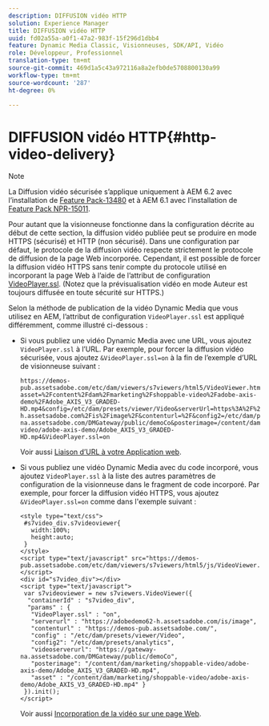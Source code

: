 ```yaml
---
description: DIFFUSION vidéo HTTP
solution: Experience Manager
title: DIFFUSION vidéo HTTP
uuid: fd02a55a-a0f1-47a2-983f-15f296d1dbb4
feature: Dynamic Media Classic, Visionneuses, SDK/API, Vidéo
role: Développeur, Professionnel
translation-type: tm+mt
source-git-commit: 469d1a5c43a972116a8a2efb0de5708800130a99
workflow-type: tm+mt
source-wordcount: '287'
ht-degree: 0%

---
```



# DIFFUSION vidéo HTTP{#http-video-delivery}

>[!NOTE]
>
>La Diffusion vidéo sécurisée s’applique uniquement à AEM 6.2 avec l’installation de [Feature Pack-13480](https://www.adobeaemcloud.com/content/marketplace/marketplaceProxy.html?packagePath=/content/companies/public/adobe/packages/cq620/featurepack/cq-6.2.0-featurepack-13480) et à AEM 6.1 avec l’installation de [Feature Pack NPR-15011](https://www.adobeaemcloud.com/content/marketplace/marketplaceProxy.html?packagePath=/content/companies/public/adobe/packages/cq610/featurepack/cq-6.1.0-featurepack-15011).

Pour autant que la visionneuse fonctionne dans la configuration décrite au début de cette section, la diffusion vidéo publiée peut se produire en mode HTTPS (sécurisé) et HTTP (non sécurisé). Dans une configuration par défaut, le protocole de la diffusion vidéo respecte strictement le protocole de diffusion de la page Web incorporée. Cependant, il est possible de forcer la diffusion vidéo HTTPS sans tenir compte du protocole utilisé en incorporant la page Web à l’aide de l’attribut de configuration [VideoPlayer.ssl](../../c-html5-s7-aem-asset-viewers/c-html5-mixedmedia-viewer-about/r-html5-mixedmedia-viewer-config-attrib/r-html5-mixedmedia-viewer-config-attrib-videoplayer-ssl.md#reference-df0a29aa8a584cebaaa1c7bb6fab362e). (Notez que la prévisualisation vidéo en mode Auteur est toujours diffusée en toute sécurité sur HTTPS.)

Selon la méthode de publication de la vidéo Dynamic Media que vous utilisez en AEM, l’attribut de configuration `VideoPlayer.ssl` est appliqué différemment, comme illustré ci-dessous :

* Si vous publiez une vidéo Dynamic Media avec une URL, vous ajoutez `VideoPlayer.ssl` à l’URL. Par exemple, pour forcer la diffusion vidéo sécurisée, vous ajoutez `&VideoPlayer.ssl=on` à la fin de l’exemple d’URL de visionneuse suivant :

   ```
   https://demos-pub.assetsadobe.com/etc/dam/viewers/s7viewers/html5/VideoViewer.html?asset=%2Fcontent%2Fdam%2Fmarketing%2Fshoppable-video%2Fadobe-axis-demo%2FAdobe_AXIS_V3_GRADED-HD.mp4&config=/etc/dam/presets/viewer/Video&serverUrl=https%3A%2F%2Fadobedemo62-h.assetsadobe.com%2Fis%2Fimage%2F&contenturl=%2F&config2=/etc/dam/presets/analytics&videoserverurl=https://gateway-na.assetsadobe.com/DMGateway/public/demoCo&posterimage=/content/dam/marketing/shoppable-video/adobe-axis-demo/Adobe_AXIS_V3_GRADED-HD.mp4&VideoPlayer.ssl=on
   ```

   Voir aussi [Liaison d’URL à votre Application web](https://experienceleague.adobe.com/docs/experience-manager-65/assets/dynamic/linking-urls-to-yourwebapplication.html?lang=en#dynamic).

* Si vous publiez une vidéo Dynamic Media avec du code incorporé, vous ajoutez `VideoPlayer.ssl` à la liste des autres paramètres de configuration de la visionneuse dans le fragment de code incorporé. Par exemple, pour forcer la diffusion vidéo HTTPS, vous ajoutez `&VideoPlayer.ssl=on` comme dans l&#39;exemple suivant :

   ```
   <style type="text/css"> 
    #s7video_div.s7videoviewer{ 
      width:100%;  
      height:auto; 
    } 
   </style> 
   <script type="text/javascript" src="https://demos-pub.assetsadobe.com/etc/dam/viewers/s7viewers/html5/js/VideoViewer.js"></script> 
   <div id="s7video_div"></div> 
   <script type="text/javascript"> 
    var s7videoviewer = new s7viewers.VideoViewer({ 
     "containerId" : "s7video_div", 
     "params" : {  
      "VideoPlayer.ssl" : "on", 
      "serverurl" : "https://adobedemo62-h.assetsadobe.com/is/image", 
      "contenturl" : "https://demos-pub.assetsadobe.com/",  
      "config" : "/etc/dam/presets/viewer/Video", 
      "config2": "/etc/dam/presets/analytics", 
      "videoserverurl": "https://gateway-na.assetsadobe.com/DMGateway/public/demoCo", 
      "posterimage": "/content/dam/marketing/shoppable-video/adobe-axis-demo/Adobe_AXIS_V3_GRADED-HD.mp4", 
      "asset" : "/content/dam/marketing/shoppable-video/adobe-axis-demo/Adobe_AXIS_V3_GRADED-HD.mp4" } 
    }).init(); 
   </script>
   ```

   Voir aussi [Incorporation de la vidéo sur une page Web](https://experienceleague.adobe.com/docs/experience-manager-65/assets/dynamic/linking-urls-to-yourwebapplication.html#dynamic).

